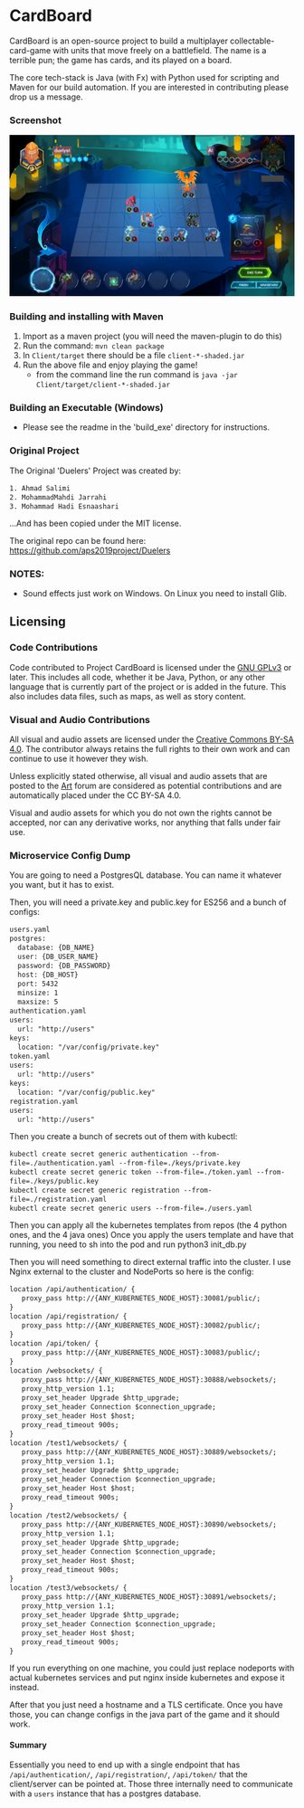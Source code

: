 # CardBoard

CardBoard is an open-source project to build a multiplayer collectable-card-game with units that move freely on a battlefield.
The name is a terrible pun; the game has cards, and its played on a board.

The core tech-stack is Java (with Fx) with Python used for scripting and Maven for our build automation. If you are interested in contributing please drop us a message.

### Screenshot

![Gameplay Screenshot](promoScreenshot.png)

### Building and installing with Maven

1. Import as a maven project (you will need the maven-plugin to do this)
2. Run the command: `mvn clean package`
3. In `Client/target` there should be a file `client-*-shaded.jar`
4. Run the above file and enjoy playing the game!
   - from the command line the run command is `java -jar Client/target/client-*-shaded.jar`

### Building an Executable (Windows)

- Please see the readme in the 'build_exe' directory for instructions.

### Original Project

The Original 'Duelers' Project was created by:

    1. Ahmad Salimi
    2. MohammadMahdi Jarrahi
    3. Mohammad Hadi Esnaashari

...And has been copied under the MIT license.

The original repo can be found here: https://github.com/aps2019project/Duelers

### NOTES:

- Sound effects just work on Windows. On Linux you need to install Glib.

## Licensing

### Code Contributions

Code contributed to Project CardBoard is licensed under the [GNU GPLv3](https://www.gnu.org/licenses/gpl-3.0.html) or later. This includes all code, whether it be Java, Python, or any other language that is currently part of the project or is added in the future. This also includes data files, such as maps, as well as story content.

### Visual and Audio Contributions

All visual and audio assets are licensed under the [Creative Commons BY-SA 4.0](https://creativecommons.org/licenses/by-sa/4.0/). The contributor always retains the full rights to their own work and can continue to use it however they wish.

Unless explicitly stated otherwise, all visual and audio assets that are posted to the [Art](https://projectcardboard.freeforums.net/board/14/art) forum are considered as potential contributions and are automatically placed under the CC BY-SA 4.0.

Visual and audio assets for which you do not own the rights cannot be accepted, nor can any derivative works, nor anything that falls under fair use.

### Microservice Config Dump

You are going to need a PostgresQL database. You can name it whatever you want, but it has to exist.

Then, you will need a private.key and public.key for ES256 and a bunch of configs:

```
users.yaml
postgres:
  database: {DB_NAME}
  user: {DB_USER_NAME}
  password: {DB_PASSWORD}
  host: {DB_HOST}
  port: 5432
  minsize: 1
  maxsize: 5
authentication.yaml
users:
  url: "http://users"
keys:
  location: "/var/config/private.key"
token.yaml
users:
  url: "http://users"
keys:
  location: "/var/config/public.key"
registration.yaml
users:
  url: "http://users"
```

Then you create a bunch of secrets out of them with kubectl:
```
kubectl create secret generic authentication --from-file=./authentication.yaml --from-file=./keys/private.key
kubectl create secret generic token --from-file=./token.yaml --from-file=./keys/public.key
kubectl create secret generic registration --from-file=./registration.yaml
kubectl create secret generic users --from-file=./users.yaml
```

Then you can apply all the kubernetes templates from repos (the 4 python ones, and the 4 java ones)
Once you apply the users template and have that running, you need to sh into the pod and run python3 init_db.py

Then you will need something to direct external traffic into the cluster. I use Nginx external to the cluster and NodePorts so here is the config:

```
location /api/authentication/ {
   proxy_pass http://{ANY_KUBERNETES_NODE_HOST}:30081/public/;
}
location /api/registration/ {
   proxy_pass http://{ANY_KUBERNETES_NODE_HOST}:30082/public/;
}
location /api/token/ {
   proxy_pass http://{ANY_KUBERNETES_NODE_HOST}:30083/public/;
}
location /websockets/ {
   proxy_pass http://{ANY_KUBERNETES_NODE_HOST}:30888/websockets/;
   proxy_http_version 1.1;
   proxy_set_header Upgrade $http_upgrade;
   proxy_set_header Connection $connection_upgrade;
   proxy_set_header Host $host;
   proxy_read_timeout 900s;
}
location /test1/websockets/ {
   proxy_pass http://{ANY_KUBERNETES_NODE_HOST}:30889/websockets/;
   proxy_http_version 1.1;
   proxy_set_header Upgrade $http_upgrade;
   proxy_set_header Connection $connection_upgrade;
   proxy_set_header Host $host;
   proxy_read_timeout 900s;
}
location /test2/websockets/ {
   proxy_pass http://{ANY_KUBERNETES_NODE_HOST}:30890/websockets/;
   proxy_http_version 1.1;
   proxy_set_header Upgrade $http_upgrade;
   proxy_set_header Connection $connection_upgrade;
   proxy_set_header Host $host;
   proxy_read_timeout 900s;
}
location /test3/websockets/ {
   proxy_pass http://{ANY_KUBERNETES_NODE_HOST}:30891/websockets/;
   proxy_http_version 1.1;
   proxy_set_header Upgrade $http_upgrade;
   proxy_set_header Connection $connection_upgrade;
   proxy_set_header Host $host;
   proxy_read_timeout 900s;
}
```

If you run everything on one machine, you could just replace nodeports with actual kubernetes services and put nginx inside kubernetes and expose it instead.

After that you just need a hostname and a TLS certificate. Once you have those, you can change configs in the java part of the game and it should work.

#### Summary

Essentially you need to end up with a single endpoint that has `/api/authentication/`, `/api/registration/`, `/api/token/` that the client/server can be pointed at. Those three internally need to communicate with a `users` instance that has a postgres database.